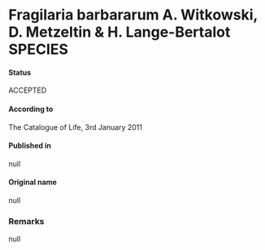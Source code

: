 Fragilaria barbararum A. Witkowski, D. Metzeltin & H. Lange-Bertalot SPECIES
=======

#### Status
ACCEPTED

#### According to
The Catalogue of Life, 3rd January 2011

#### Published in
null

#### Original name
null

### Remarks
null